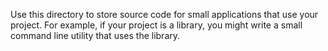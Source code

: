 Use this directory to store source code for small applications that use your project. For example, if
your project is a library, you might write a small command line utility that uses the library.
